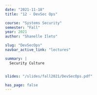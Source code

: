 ```yaml
---
date: "2021-11-18"
title: "12 - DevSec Ops"

course: "Systems Security"
semester: "Fall"
year: 2021
author: "Shanelle Ileto"

slug: "DevSecOps" 
navbar_active_link: "lectures"

summary: |
  Security Culture


slides: "/slides/fall2021/DevSecOps.pdf"

has_page: false
---
```

